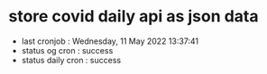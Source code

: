 # store covid daily api as json data

- last cronjob : Wednesday, 11 May 2022 13:37:41
- status og cron : success
- status daily cron : success
      
      